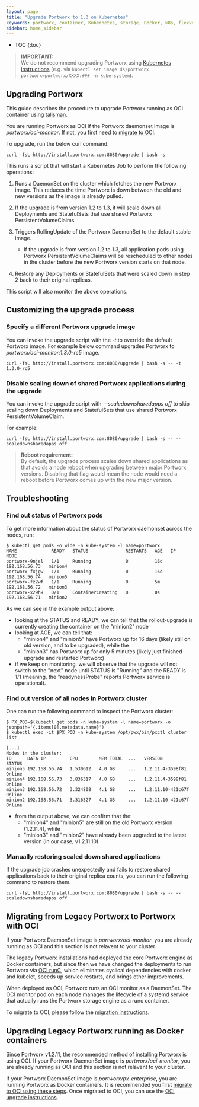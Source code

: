 ```yaml
---
layout: page
title: "Upgrade Portworx to 1.3 on Kubernetes"
keywords: portworx, container, Kubernetes, storage, Docker, k8s, flexvol, pv, persistent disk
sidebar: home_sidebar
---
```


* TOC
{:toc}


>**IMPORTANT:**<br/>We do not recommend upgrading Portworx using [Kubernetes instructions](https://kubernetes.io/docs/tasks/manage-daemon/update-daemon-set/) (e.g. via `kubectl set image ds/portworx portworx=portworx/XXXX:### -n kube-system`).

<a name="oci-upgrade"></a>
## Upgrading Portworx

This guide describes the procedure to upgrade Portworx running as OCI container using [talisman](https://github.com/portworx/talisman).

You are running Portworx as OCI if the Portworx daemonset image is _portworx/oci-monitor_. If not, you first need to [migrate to OCI](/scheduler/kubernetes/upgrade-1.3.html#docker-to-oci).

To upgrade, run the below curl command.

```
curl -fsL http://install.portworx.com:8080/upgrade | bash -s 
```

This runs a script that will start a Kubernetes Job to perform the following operations:

1. Runs a DaemonSet on the cluster which fetches the new Portworx image. This reduces the time Portworx is down between the old and new versions as the image is already pulled.

2. If the upgrade is from version 1.2 to 1.3, it will scale down all Deployments and StatefulSets that use shared Portworx PersistentVolumeClaims.

3. Triggers RollingUpdate of the Portworx DaemonSet to the default stable image.
    * If the upgrade is from version 1.2 to 1.3, all application pods using Portworx PersistentVolumeClaims will be rescheduled to other nodes in the cluster before the new Portworx version starts on that node.

4. Restore any Deployments or StatefulSets that were scaled down in step 2 back to their original replicas.

This script will also monitor the above operations.

## Customizing the upgrade process

### Specify a different Portworx upgrade image

You can invoke the upgrade script with the _-t_ to override the default Portworx image.
For example below command upgrades Portworx to _portworx/oci-monitor:1.3.0-rc5_ image.

```
curl -fsL http://install.portworx.com:8080/upgrade | bash -s -- -t 1.3.0-rc5
```

### Disable scaling down of shared Portworx applications during the upgrade

You can invoke the upgrade script with _--scaledownsharedapps off_ to skip scaling down Deployments and StatefulSets that use shared Portworx PersistentVolumeClaim.

For example:
```
curl -fsL http://install.portworx.com:8080/upgrade | bash -s -- --scaledownsharedapps off
```
>**Reboot requirement:**<br/>By default, the upgrade process scales down shared applications as that avoids a node reboot when upgrading between major Portworx versions. Disabling that flag would mean the node would need a reboot before Portworx comes up with the new major version.

## Troubleshooting

### Find out status of Portworx pods

To get more information about the status of Portworx daemonset across the nodes, run:

```
$ kubectl get pods -o wide -n kube-system -l name=portworx
NAME             READY   STATUS              RESTARTS   AGE   IP              NODE
portworx-9njsl   1/1     Running             0          16d   192.168.56.73   minion4
portworx-fxjgw   1/1     Running             0          16d   192.168.56.74   minion5
portworx-fz2wf   1/1     Running             0          5m    192.168.56.72   minion3
portworx-x29h9   0/1     ContainerCreating   0          0s    192.168.56.71   minion2
```

As we can see in the example output above:

* looking at the STATUS and READY, we can tell that the rollout-upgrade is currently creating the container on the "minion2" node
* looking at AGE, we can tell that:
   - "minion4" and "minion5" have Portworx up for 16 days (likely still on old version, and to be upgraded), while the
   - "minion3" has Portworx up for only 5 minutes (likely just finished upgrade and restarted Portworx)
* if we keep on monitoring, we will observe that the upgrade will not switch to the "next" node until STATUS is "Running" and the READY is 1/1 (meaning, the "readynessProbe" reports Portworx service is operational).

### Find out version of all nodes in Portworx cluster

One can run the following command to inspect the Portworx cluster:

```
$ PX_POD=$(kubectl get pods -n kube-system -l name=portworx -o jsonpath='{.items[0].metadata.name}')
$ kubectl exec -it $PX_POD -n kube-system /opt/pwx/bin/pxctl cluster list

[...]
Nodes in the cluster:
ID      DATA IP         CPU        MEM TOTAL  ...   VERSION             STATUS
minion5 192.168.56.74   1.530612   4.0 GB     ...   1.2.11.4-3598f81    Online
minion4 192.168.56.73   3.836317   4.0 GB     ...   1.2.11.4-3598f81    Online
minion3 192.168.56.72   3.324808   4.1 GB     ...   1.2.11.10-421c67f   Online
minion2 192.168.56.71   3.316327   4.1 GB     ...   1.2.11.10-421c67f   Online
```
* from the output above, we can confirm that the:
   - "minion4" and "minion5" are still on the old Portworx version (1.2.11.4), while
   - "minion3" and "minion2" have already been upgraded to the latest version (in our case, v1.2.11.10).


### Manually restoring scaled down shared applications

If the upgrade job crashes unexpectedly and fails to restore shared applications back to their original replica counts, you can run the following command to restore them.

```
curl -fsL http://install.portworx.com:8080/upgrade | bash -s -- --scaledownsharedapps off
```

<a name="docker-to-oci"></a>
## Migrating from Legacy Portworx to Portworx with OCI

If your Portworx DaemonSet image is _portworx/oci-monitor_, you are already running as OCI and this section is not relavent to your cluster.

The legacy Portworx installations had deployed the core Portworx engine as Docker containers, but since then we have changed the deployments to run Portworx via [OCI runC](https://github.com/opencontainers/runc), which eliminates cyclical dependencies with docker and kubelet, speeds up service restarts, and brings other improvements.

When deployed as OCI, Portworx runs an OCI monitor as a DaemonSet. The OCI monitor pod on each node manages the lifecycle of a systemd service that actually runs the Portworx storage engine as a runc container.

To migrate to OCI, please follow the [migration instructions](/scheduler/kubernetes/docker-to-oci.html).

## Upgrading Legacy Portworx running as Docker containers

Since Portworx v1.2.11, the recommended method of installing Portworx is using OCI. If your Portworx DaemonSet image is _portworx/oci-monitor_, you are already running as OCI and this section is not relavent to your cluster.

If your Portworx DaemonSet image is _portworx/px-enterprise_, you are running Portworx as Docker containers. It is recommended you first [migrate to OCI using these steps](/scheduler/kubernetes/upgrade-1.3.html#docker-to-oci). Once migrated to OCI, you can use the [OCI upgrade instructions](/scheduler/kubernetes/upgrade-1.3.html#oci-upgrade).
